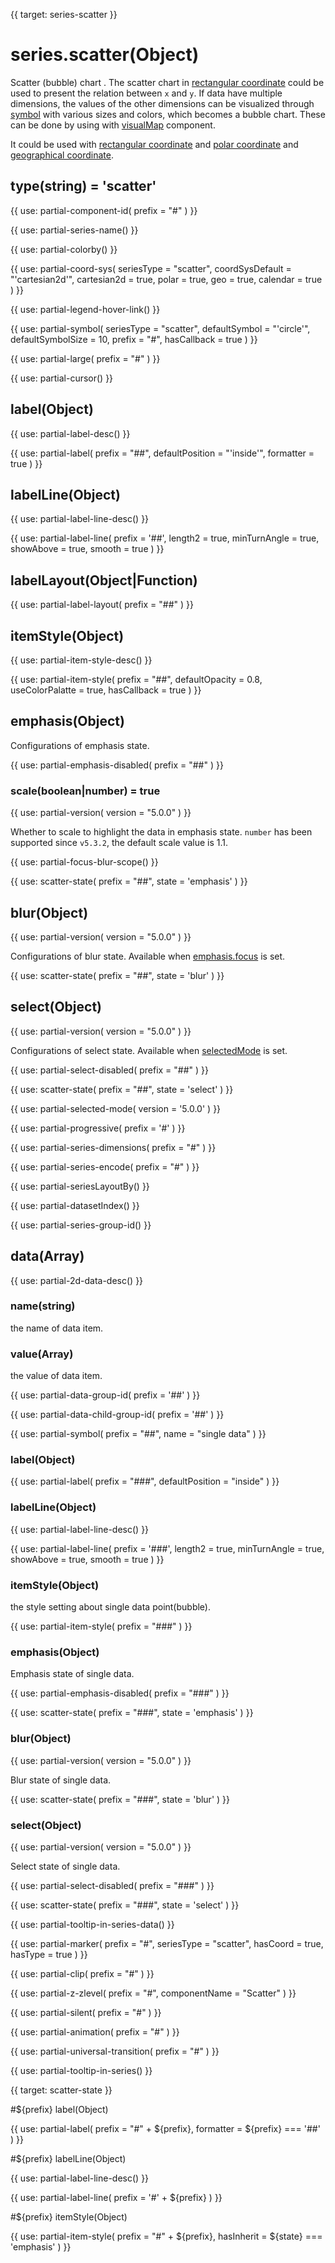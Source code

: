 
{{ target: series-scatter }}

# series.scatter(Object)

Scatter (bubble) chart . The scatter chart in [rectangular coordinate](~grid) could be used to present the relation between  `x` and `y`. If data have multiple dimensions, the values of the other dimensions can be visualized through [symbol](~series-scatter.symbol) with various sizes and colors, which becomes a bubble chart. These can be done by using with [visualMap](~visualMap) component.


It could be used with [rectangular coordinate](~grid) and [polar coordinate](~polar) and [geographical coordinate](~geo).

## type(string) = 'scatter'

{{ use: partial-component-id(
    prefix = "#"
) }}

{{ use: partial-series-name() }}

{{ use: partial-colorby() }}

{{ use: partial-coord-sys(
    seriesType = "scatter",
    coordSysDefault = "'cartesian2d'",
    cartesian2d = true,
    polar = true,
    geo = true,
    calendar = true
) }}

{{ use: partial-legend-hover-link() }}

{{ use: partial-symbol(
    seriesType = "scatter",
    defaultSymbol = "'circle'",
    defaultSymbolSize = 10,
    prefix = "#",
    hasCallback = true
) }}

{{ use: partial-large(
    prefix = "#"
) }}

{{ use: partial-cursor() }}

## label(Object)

{{ use: partial-label-desc() }}

{{ use: partial-label(
    prefix = "##",
    defaultPosition = "'inside'",
    formatter = true
) }}

## labelLine(Object)

{{ use: partial-label-line-desc() }}

{{ use: partial-label-line(
    prefix = '##',
    length2 = true,
    minTurnAngle = true,
    showAbove = true,
    smooth = true
) }}

## labelLayout(Object|Function)

{{ use: partial-label-layout(
    prefix = "##"
) }}

## itemStyle(Object)

{{ use: partial-item-style-desc() }}

{{ use: partial-item-style(
    prefix = "##",
    defaultOpacity = 0.8,
    useColorPalatte = true,
    hasCallback = true
) }}

## emphasis(Object)

Configurations of emphasis state.

{{ use: partial-emphasis-disabled(
    prefix = "##"
) }}

### scale(boolean|number) = true

{{ use: partial-version(
    version = "5.0.0"
) }}

<ExampleUIControlBoolean default="true" />

Whether to scale to highlight the data in emphasis state. `number` has been supported since `v5.3.2`, the default scale value is 1.1.

{{ use: partial-focus-blur-scope() }}

{{ use: scatter-state(
    prefix = "##",
    state = 'emphasis'
) }}

## blur(Object)

{{ use: partial-version(
    version = "5.0.0"
) }}

Configurations of blur state. Available when [emphasis.focus](~series-scatter.emphasis.focus) is set.

{{ use: scatter-state(
    prefix = "##",
    state = 'blur'
) }}

## select(Object)

{{ use: partial-version(
    version = "5.0.0"
) }}

Configurations of select state. Available when [selectedMode](~series-scatter.selectedMode) is set.

{{ use: partial-select-disabled(
    prefix = "##"
) }}

{{ use: scatter-state(
    prefix = "##",
    state = 'select'
) }}

{{ use: partial-selected-mode(
    version = '5.0.0'
) }}

{{ use: partial-progressive(
    prefix = '#'
) }}

{{ use: partial-series-dimensions(
    prefix = "#"
) }}

{{ use: partial-series-encode(
    prefix = "#"
) }}

{{ use: partial-seriesLayoutBy() }}

{{ use: partial-datasetIndex() }}

{{ use: partial-series-group-id() }}

## data(Array)

{{ use: partial-2d-data-desc() }}

### name(string)

the name of data item.

### value(Array)

the value of data item.

{{ use: partial-data-group-id(
    prefix = '##'
) }}

{{ use: partial-data-child-group-id(
    prefix = '##'
) }}

{{ use: partial-symbol(
    prefix = "##",
    name = "single data"
) }}

### label(Object)

{{ use: partial-label(
    prefix = "###",
    defaultPosition = "inside"
) }}

### labelLine(Object)

{{ use: partial-label-line-desc() }}

{{ use: partial-label-line(
    prefix = '###',
    length2 = true,
    minTurnAngle = true,
    showAbove = true,
    smooth = true
) }}

### itemStyle(Object)

the style setting about single data point(bubble).

{{ use: partial-item-style(
    prefix = "###"
) }}

### emphasis(Object)

Emphasis state of single data.

{{ use: partial-emphasis-disabled(
    prefix = "###"
) }}

{{ use: scatter-state(
    prefix = "###",
    state = 'emphasis'
) }}

### blur(Object)

{{ use: partial-version(
    version = "5.0.0"
) }}

Blur state of single data.

{{ use: scatter-state(
    prefix = "###",
    state = 'blur'
) }}

### select(Object)

{{ use: partial-version(
    version = "5.0.0"
) }}

Select state of single data.

{{ use: partial-select-disabled(
    prefix = "###"
) }}

{{ use: scatter-state(
    prefix = "###",
    state = 'select'
) }}

{{ use: partial-tooltip-in-series-data() }}

{{ use: partial-marker(
    prefix = "#",
    seriesType = "scatter",
    hasCoord = true,
    hasType = true
) }}

{{ use: partial-clip(
    prefix = "#"
) }}

{{ use: partial-z-zlevel(
    prefix = "#",
    componentName = "Scatter"
) }}

{{ use: partial-silent(
    prefix = "#"
) }}

{{ use: partial-animation(
    prefix = "#"
) }}

{{ use: partial-universal-transition(
    prefix = "#"
) }}

{{ use: partial-tooltip-in-series() }}



{{ target: scatter-state }}

#${prefix} label(Object)

{{ use: partial-label(
    prefix = "#" + ${prefix},
    formatter = ${prefix} === '##'
) }}

#${prefix} labelLine(Object)

{{ use: partial-label-line-desc() }}

{{ use: partial-label-line(
    prefix = '#' + ${prefix}
) }}

#${prefix} itemStyle(Object)

{{ use: partial-item-style(
    prefix = "#" + ${prefix},
    hasInherit = ${state} === 'emphasis'
) }}

